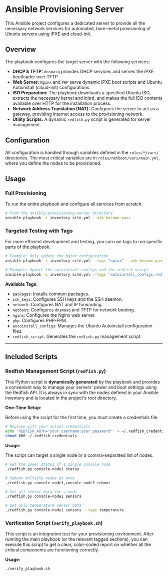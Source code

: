# Ansible Provisioning Server

This Ansible project configures a dedicated server to provide all the necessary network services for automated, bare-metal provisioning of Ubuntu servers using iPXE and cloud-init.

## Overview

The playbook configures the target server with the following services:

- **DHCP & TFTP:** `dnsmasq` provides DHCP services and serves the iPXE bootloader over TFTP.
- **Web Server:** `Nginx` and `PHP` serve dynamic iPXE boot scripts and Ubuntu Autoinstall (cloud-init) configurations.
- **ISO Preparation:** The playbook downloads a specified Ubuntu ISO, extracts the necessary kernel and initrd, and makes the full ISO contents available over HTTP for the installation process.
- **Network Address Translation (NAT):** Configures the server to act as a gateway, providing internet access to the provisioning network.
- **Utility Scripts:** A dynamic `redfish.py` script is generated for server management.

## Configuration

All configuration is handled through variables defined in the `roles/*/vars/` directories. The most critical variables are in `roles/netboot/vars/main.yml`, where you define the nodes to be provisioned.

## Usage

### Full Provisioning

To run the entire playbook and configure all services from scratch:
```bash
# From the ansible-provisioning-server directory
ansible-playbook -i inventory site.yml --ask-become-pass
```

### Targeted Testing with Tags

For more efficient development and testing, you can use tags to run specific parts of the playbook.

```bash
# Example: Only update the Nginx configuration
ansible-playbook -i inventory site.yml --tags "nginx" --ask-become-pass

# Example: Update the autoinstall configs and the redfish script
ansible-playbook -i inventory site.yml --tags "autoinstall_configs,redfish_script" --ask-become-pass
```

**Available Tags:**
- `packages`: Installs common packages.
- `ssh_keys`: Configures SSH keys and the SSH daemon.
- `network`: Configures NAT and IP forwarding.
- `netboot`: Configures `dnsmasq` and TFTP for network booting.
- `nginx`: Configures the Nginx web server.
- `php`: Configures PHP-FPM.
- `autoinstall_configs`: Manages the Ubuntu Autoinstall configuration files.
- `redfish_script`: Generates the `redfish.py` management script.

---

## Included Scripts

### Redfish Management Script (`redfish.py`)

This Python script is **dynamically generated** by the playbook and provides a convenient way to manage your servers' power and boot settings using the Redfish API. It is always in sync with the nodes defined in your Ansible inventory and is located in the project's root directory.

**One-Time Setup:**

Before using the script for the first time, you must create a credentials file.
```bash
# Replace with your actual credentials
echo 'REDFISH_AUTH="your_username:your_password"' > ~/.redfish_credentials
chmod 600 ~/.redfish_credentials
```

**Usage:**

The script can target a single node or a comma-separated list of nodes.

```bash
# Get the power status of a single console node
./redfish.py console-node1 status

# Reboot multiple nodes at once
./redfish.py console-node1,console-node2 reboot

# Get all sensor data for a node
./redfish.py console-node1 sensors

# Get only temperature sensor data
./redfish.py console-node1 sensors --type temperature
```

### Verification Script (`verify_playbook.sh`)

This script is an integration test for your provisioning environment. After running the main playbook (or the relevant tagged sections), you can execute this script to get a clear, color-coded report on whether all the critical components are functioning correctly.

**Usage:**

```bash
./verify_playbook.sh
```
